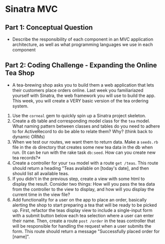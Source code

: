# Sinatra MVC

## Part 1: Conceptual Question
* Describe the responsibility of each component in an MVC application architecture, as well as what programming languages we use in each component

## Part 2: Coding Challenge - Expanding the Online Tea Shop
* A tea-brewing shop asks you to build them a web application that lets their customers place orders online. Last week you familiariazed yourself with Sinatra, the web framework you will use to build the app. This week, you will create a VERY basic version of the tea ordering system.
1. Use the `corneal` gem to quickly spin up a Sinatra project skeleton.
2. Create a db table and corresponding model class for the `tea` model. What naming pattern between classes and tables do you need to adhere to for ActiveRecord to do be able to relate them? Why? (think back to dynamic ORMs)
3. When we test our routes, we want them to return data. Make a `seeds.rb` file in the `db` directory that creates some new tea data in the db when run. (It can be run with the rake task `db:seed`. How can you create new tea records?≠
4. Create a controller for your `tea` model with a route `get /teas`. This route should return a heading "Teas available on [today's date], and then should list all available teas.
5. If you didn't in the previous step, create a view with some html to display the result. Consider two things: How will you pass the tea data from the controller to the view to display, and how will you display the current time in the view file?
6. Add functionality for a user on the app to place an order, basically alerting the shop to start preparing a tea that will be ready to be picked up. First, refactor the teas display view to include a single-input form with a submit button below each tea selection where a user can enter their name. Then, create a route `post /order` in the teas controller that will be responsible for handling the request when a user submits the form. This route should return a message "Successfully placed order for [name]".
